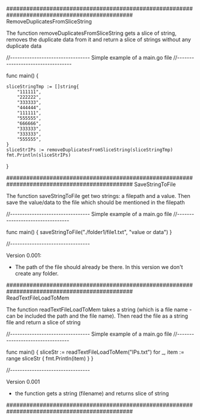 
##############################################################################################
RemoveDuplicatesFromSliceString

The function removeDuplicatesFromSliceString gets a slice of string, removes the duplicate data from it
and return a slice of strings without any duplicate data

//---------------------------------
Simple example of a main.go file
//----------------------------------

func main() {

	sliceStringTmp := []string{
		"111111",
		"222222",
		"333333",
		"444444",
		"111111",
		"555555",
		"666666",
		"333333",
		"333333",
		"555555",
	}
	sliceStrIPs := removeDuplicatesFromSliceString(sliceStringTmp)
	fmt.Println(sliceStrIPs)
}

##############################################################################################
SaveStringToFile

The function saveStringToFile get two strings: a filepath and a value. Then save the value/data to the file which should be mentioned in the filepath

//---------------------------------
Simple example of a main.go file
//---------------------------------

func main() {
	saveStringToFile("./folder1/file1.txt", "value or data")
}

//---------------------------------

Version 0.001:
- The path of the file should already be there. In this version we don't create any folder.

##############################################################################################
ReadTextFileLoadToMem

The function readTextFileLoadToMem takes a string (which is a file name - can be included the path and the file name).
Then read the file as a string file and return a slice of string

//---------------------------------
Simple example of a main.go file
//---------------------------------

func main() {
	sliceStr := readTextFileLoadToMem("IPs.txt")
	for _, item := range sliceStr {
		fmt.Println(item)
	}
}

//---------------------------------

Version 0.001
- the function gets a string (filename) and returns slice of string

##############################################################################################

